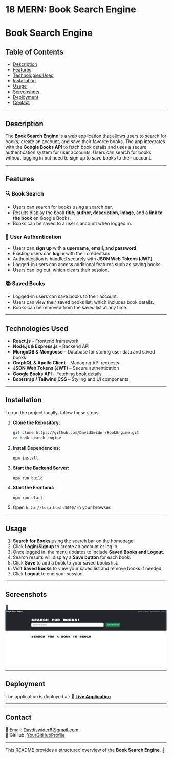 # 18 MERN: Book Search Engine

# Book Search Engine

## Table of Contents
- [Description](#description)
- [Features](#features)
- [Technologies Used](#technologies-used)
- [Installation](#installation)
- [Usage](#usage)
- [Screenshots](#screenshots)
- [Deployment](#deployment)
- [Contact](#contact)

---

## Description
The **Book Search Engine** is a web application that allows users to search for books, create an account, and save their favorite books. The app integrates with the **Google Books API** to fetch book details and uses a secure authentication system for user accounts. Users can search for books without logging in but need to sign up to save books to their account.

---

## Features

### 🔍 Book Search
- Users can search for books using a search bar.
- Results display the book **title, author, description, image**, and a **link to the book** on Google Books.
- Books can be saved to a user’s account when logged in.

### 🔑 User Authentication
- Users can **sign up** with a **username, email, and password**.
- Existing users can **log in** with their credentials.
- Authentication is handled securely with **JSON Web Tokens (JWT)**.
- Logged-in users can access additional features such as saving books.
- Users can log out, which clears their session.

### 📚 Saved Books
- Logged-in users can save books to their account.
- Users can view their saved books list, which includes book details.
- Books can be removed from the saved list at any time.

---

## Technologies Used
- **React.js** – Frontend framework
- **Node.js & Express.js** – Backend API
- **MongoDB & Mongoose** – Database for storing user data and saved books
- **GraphQL & Apollo Client** – Managing API requests
- **JSON Web Tokens (JWT)** – Secure authentication
- **Google Books API** – Fetching book details
- **Bootstrap / Tailwind CSS** – Styling and UI components

---

## Installation
To run the project locally, follow these steps:

1. **Clone the Repository:**
   ```sh
   git clone https://github.com/DavidSwider/BookEngine.git
   cd book-search-engine
   ```  
2. **Install Dependencies:**
   ```sh
   npm install
   ```  
3. **Start the Backend Server:**
   ```sh
   npm run build
   ```  
4. **Start the Frontend:**
   ```sh
   npm run start
   ```  
5. Open `http://localhost:3000/` in your browser.

---

## Usage

1. **Search for Books** using the search bar on the homepage.
2. Click **Login/Signup** to create an account or log in.
3. Once logged in, the menu updates to include **Saved Books and Logout**.
4. Search results will display a **Save button** for each book.
5. Click **Save** to add a book to your saved books list.
6. Visit **Saved Books** to view your saved list and remove books if needed.
7. Click **Logout** to end your session.

---

## Screenshots
📸 *![alt text](image.png)*

---

## Deployment
The application is deployed at:
🔗 **[Live Application](https://bookengine-ap4q.onrender.com)**

---

## Contact
📧 Email: Davdiswider6@gmail.com  
🔗 GitHub: [YourGitHubProfile](https://github.com/DavidSwider/BookEngine)  

---

This README provides a structured overview of the **Book Search Engine**. 🚀

